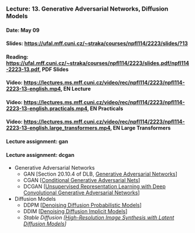 ### Lecture: 13. Generative Adversarial Networks, Diffusion Models
#### Date: May 09
#### Slides: https://ufal.mff.cuni.cz/~straka/courses/npfl114/2223/slides/?13
#### Reading: https://ufal.mff.cuni.cz/~straka/courses/npfl114/2223/slides.pdf/npfl114-2223-13.pdf, PDF Slides
#### Video: https://lectures.ms.mff.cuni.cz/video/rec/npfl114/2223/npfl114-2223-13-english.mp4, EN Lecture
#### Video: https://lectures.ms.mff.cuni.cz/video/rec/npfl114/2223/npfl114-2223-13-english.practicals.mp4, EN Practicals
#### Video: https://lectures.ms.mff.cuni.cz/video/rec/npfl114/2223/npfl114-2223-13-english.large_transformers.mp4, EN Large Transformers
#### Lecture assignment: gan
#### Lecture assignment: dcgan

- Generative Adversarial Networks
  - GAN [Section 20.10.4 of DLB, [Generative Adversarial Networks](https://arxiv.org/abs/1406.2661)]
  - CGAN [[Conditional Generative Adversarial Nets](https://arxiv.org/abs/1411.1784)]
  - DCGAN [[Unsupervised Representation Learning with Deep Convolutional Generative Adversarial Networks](https://arxiv.org/abs/1511.06434)]
- Diffusion Models
  - DDPM [[Denoising Diffusion Probabilistic Models](https://arxiv.org/abs/2006.11239)]
  - DDIM [[Denoising Diffusion Implicit Models](https://arxiv.org/abs/2010.02502)]
  - _Stable Diffusion [[High-Resolution Image Synthesis with Latent Diffusion Models](https://arxiv.org/abs/2112.10752)]_
